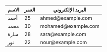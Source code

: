 <!DOCTYPE html>
<html>
<head>
<title>جدول HTML</title>
</head>
<body>
<table>
<thead>
<tr>
<th>الاسم</th>
<th>العمر</th>
<th>البريد الإلكتروني</th>
</tr>
</thead>
<tbody>
<tr>
<td>أحمد</td>
<td>25</td>
<td>ahmed@example.com</td>
</tr>
<tr>
<td>محمد</td>
<td>30</td>
<td>mohamed@example.com</td>
</tr>
<tr>
<td>سارة</td>
<td>28</td>
<td>sara@example.com</td>
</tr>
<tr>
<td>نور</td>
<td>22</td>
<td>nour@example.com</td>
</tr>
</tbody>
</table>
</body>
</html>
